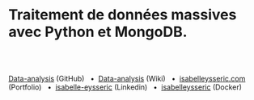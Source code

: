 # Traitement de données massives avec Python et MongoDB.
<br/>
<br/>


[Data-analysis](https://github.com/isabelleysseric/Data-analysis) (GitHub)
&nbsp; • &nbsp;[Data-analysis](https://github.com/isabelleysseric/Data-analysis/wiki) (Wiki)
&nbsp; • &nbsp;[isabelleysseric.com](https://isabelleysseric.com) (Portfolio)
&nbsp; • &nbsp;[isabelle-eysseric](https://www.linkedin.com/in/isabelle-eysseric/) (Linkedin)
&nbsp; • &nbsp;[isabelleysseric](https://hub.docker.com/u/isabelleysseric) (Docker)
<br/>
<br/>


